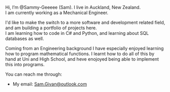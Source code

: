 Hi, I’m @Sammy-Geeeee (Sam). I live in Auckland, New Zealand.  
I am currently working as a Mechanical Engineer.  
  
I'd like to make the switch to a more software and development related field, and am building a portfolio of projects here.  
I am learning how to code in C# and Python, and learning about SQL databases as well.
  
Coming from an Engineering background I have especially enjoyed learning how to program mathematical functions. I learnt how to do all of this by hand at Uni and High School, and heve enojoyed being able to implement this into programs.

You can reach me through:  
 - My email:     Sam.Givan@outlook.com
